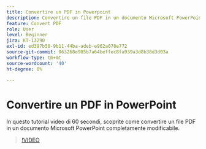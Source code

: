```yaml
---
title: Convertire un PDF in Powerpoint
description: Convertire un file PDF in un documento Microsoft PowerPoint completamente modificabile
feature: Convert PDF
role: User
level: Beginner
jira: KT-13290
exl-id: ed397b50-9b11-44ba-adeb-e962a078e772
source-git-commit: 063268e985b7a64beffec8fa939a3d8b38d3d03a
workflow-type: tm+mt
source-wordcount: '40'
ht-degree: 0%

---
```


# Convertire un PDF in PowerPoint

In questo tutorial video di 60 secondi, scoprite come convertire un file PDF in un documento Microsoft PowerPoint completamente modificabile.

>[!VIDEO](https://video.tv.adobe.com/v/3437340?quality=12&learn=on&hidetitle=true&captions=ita)
